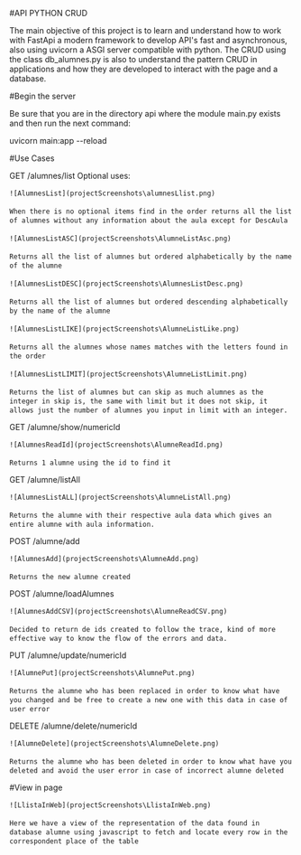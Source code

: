 #API PYTHON CRUD

The main objective of this project is to learn and understand how to work with FastApi a modern framework to develop API's fast and asynchronous, also using uvicorn a ASGI server compatible with python.
The CRUD using the class db_alumnes.py is also to understand the pattern CRUD in applications and how they are developed to interact with the page and a database.

#Begin the server 

Be sure that you are in the directory api where the module main.py exists and then run the next command:

uvicorn main:app --reload

#Use Cases

GET /alumnes/list
Optional uses:

    ![AlumnesList](projectScreenshots\alumnesLlist.png)

    When there is no optional items find in the order returns all the list of alumnes without any information about the aula except for DescAula 

    ![AlumnesListASC](projectScreenshots\AlumneListAsc.png)

    Returns all the list of alumnes but ordered alphabetically by the name of the alumne

    ![AlumnesListDESC](projectScreenshots\AlumnesListDesc.png)

    Returns all the list of alumnes but ordered descending alphabetically by the name of the alumne

    ![AlumnesListLIKE](projectScreenshots\AlumneListLike.png)

    Returns all the alumnes whose names matches with the letters found in the order

    ![AlumnesListLIMIT](projectScreenshots\AlumneListLimit.png)

    Returns the list of alumnes but can skip as much alumnes as the integer in skip is, the same with limit but it does not skip, it allows just the number of alumnes you input in limit with an integer.

GET  /alumne/show/numericId

    ![AlumnesReadId](projectScreenshots\AlumneReadId.png)

    Returns 1 alumne using the id to find it

GET  /alumne/listAll

    ![AlumnesListALL](projectScreenshots\AlumneListAll.png)

    Returns the alumne with their respective aula data which gives an entire alumne with aula information.

POST /alumne/add

    ![AlumnesAdd](projectScreenshots\AlumneAdd.png)

    Returns the new alumne created

POST /alumne/loadAlumnes

    ![AlumnesAddCSV](projectScreenshots\AlumneReadCSV.png)

    Decided to return de ids created to follow the trace, kind of more effective way to know the flow of the errors and data.

PUT  /alumne/update/numericId

    ![AlumnePut](projectScreenshots\AlumnePut.png)

    Returns the alumne who has been replaced in order to know what have you changed and be free to create a new one with this data in case of user error

DELETE /alumne/delete/numericId

    ![AlumneDelete](projectScreenshots\AlumneDelete.png)

    Returns the alumne who has been deleted in order to know what have you deleted and avoid the user error in case of incorrect alumne deleted

#View in page

    ![LlistaInWeb](projectScreenshots\LlistaInWeb.png)

    Here we have a view of the representation of the data found in database alumne using javascript to fetch and locate every row in the correspondent place of the table
